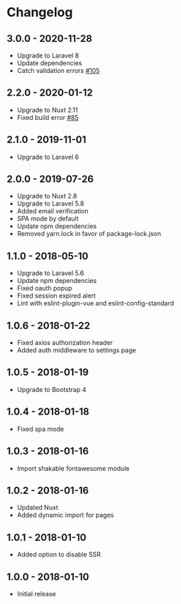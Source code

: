 # Changelog

## 3.0.0 - 2020-11-28

- Upgrade to Laravel 8
- Update dependencies
- Catch validation errors [#105](https://github.com/cretueusebiu/laravel-nuxt/pull/105)

## 2.2.0 - 2020-01-12

- Upgrade to Nuxt 2.11
- Fixed build error [#85](https://github.com/cretueusebiu/laravel-nuxt/pull/85)

## 2.1.0 - 2019-11-01

- Upgrade to Laravel 6

## 2.0.0 - 2019-07-26

- Upgrade to Nuxt 2.8
- Upgrade to Laravel 5.8
- Added email verification
- SPA mode by default
- Update npm dependencies
- Removed yarn.lock in favor of package-lock.json

## 1.1.0 - 2018-05-10

- Upgrade to Laravel 5.6
- Update npm dependencies
- Fixed oauth popup
- Fixed session expired alert
- Lint with eslint-plugin-vue and eslint-config-standard

## 1.0.6 - 2018-01-22

- Fixed axios authorization header
- Added auth middleware to settings page

## 1.0.5 - 2018-01-19

- Upgrade to Bootstrap 4

## 1.0.4 - 2018-01-18

- Fixed spa mode

## 1.0.3 - 2018-01-16

- Import shakable fontawesome module

## 1.0.2 - 2018-01-16

- Updated Nuxt
- Added dynamic import for pages

## 1.0.1 - 2018-01-10

- Added option to disable SSR

## 1.0.0 - 2018-01-10

- Initial release
